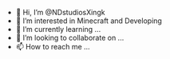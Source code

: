 - 👋 Hi, I’m @NDstudiosXingk
- 👀 I’m interested in Minecraft and Developing
- 🌱 I’m currently learning ...
- 💞️ I’m looking to collaborate on ...
- 📫 How to reach me ...

<!---
NDstudiosXingk/NDstudiosXingk is a ✨ special ✨ repository because its `README.md` (this file) appears on your GitHub profile.
You can click the Preview link to take a look at your changes.
--->
